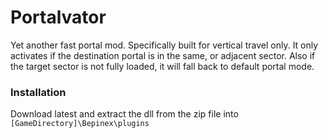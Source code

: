 # Portalvator

Yet another fast portal mod. Specifically built for vertical travel only. It only activates if the destination portal is in the same, or adjacent sector. Also if the target sector is not fully loaded, it will fall back to default portal mode.

### Installation
Download latest and extract the dll from the zip file into ``[GameDirectory]\Bepinex\plugins``
